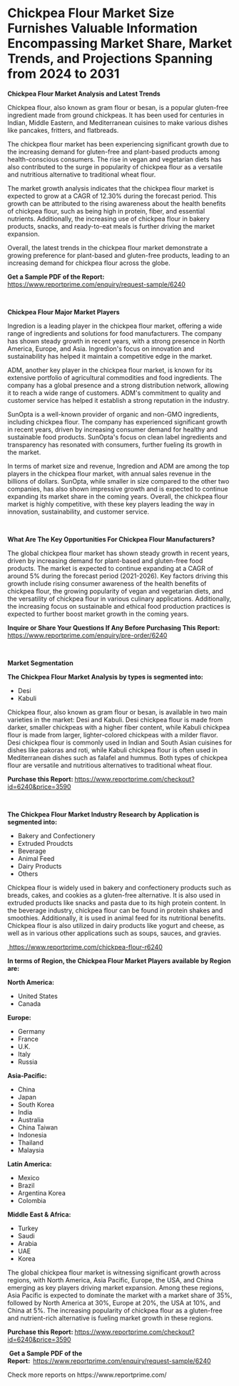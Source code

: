 <p><h1>Chickpea Flour Market Size Furnishes Valuable Information Encompassing Market Share, Market Trends, and Projections Spanning from 2024 to 2031</h1></p><p><strong>Chickpea Flour Market Analysis and Latest Trends</strong></p>
<p><p>Chickpea flour, also known as gram flour or besan, is a popular gluten-free ingredient made from ground chickpeas. It has been used for centuries in Indian, Middle Eastern, and Mediterranean cuisines to make various dishes like pancakes, fritters, and flatbreads.</p><p>The chickpea flour market has been experiencing significant growth due to the increasing demand for gluten-free and plant-based products among health-conscious consumers. The rise in vegan and vegetarian diets has also contributed to the surge in popularity of chickpea flour as a versatile and nutritious alternative to traditional wheat flour.</p><p>The market growth analysis indicates that the chickpea flour market is expected to grow at a CAGR of 12.30% during the forecast period. This growth can be attributed to the rising awareness about the health benefits of chickpea flour, such as being high in protein, fiber, and essential nutrients. Additionally, the increasing use of chickpea flour in bakery products, snacks, and ready-to-eat meals is further driving the market expansion.</p><p>Overall, the latest trends in the chickpea flour market demonstrate a growing preference for plant-based and gluten-free products, leading to an increasing demand for chickpea flour across the globe.</p></p>
<p><strong>Get a Sample PDF of the Report:&nbsp;</strong> <a href="https://www.reportprime.com/enquiry/request-sample/6240">https://www.reportprime.com/enquiry/request-sample/6240</a></p>
<p>&nbsp;</p>
<p><strong>Chickpea Flour Major Market Players</strong></p>
<p><p>Ingredion is a leading player in the chickpea flour market, offering a wide range of ingredients and solutions for food manufacturers. The company has shown steady growth in recent years, with a strong presence in North America, Europe, and Asia. Ingredion's focus on innovation and sustainability has helped it maintain a competitive edge in the market.</p><p>ADM, another key player in the chickpea flour market, is known for its extensive portfolio of agricultural commodities and food ingredients. The company has a global presence and a strong distribution network, allowing it to reach a wide range of customers. ADM's commitment to quality and customer service has helped it establish a strong reputation in the industry.</p><p>SunOpta is a well-known provider of organic and non-GMO ingredients, including chickpea flour. The company has experienced significant growth in recent years, driven by increasing consumer demand for healthy and sustainable food products. SunOpta's focus on clean label ingredients and transparency has resonated with consumers, further fueling its growth in the market.</p><p>In terms of market size and revenue, Ingredion and ADM are among the top players in the chickpea flour market, with annual sales revenue in the billions of dollars. SunOpta, while smaller in size compared to the other two companies, has also shown impressive growth and is expected to continue expanding its market share in the coming years. Overall, the chickpea flour market is highly competitive, with these key players leading the way in innovation, sustainability, and customer service.</p></p>
<p>&nbsp;</p>
<p><strong>What Are The Key Opportunities For Chickpea Flour Manufacturers?</strong></p>
<p><p>The global chickpea flour market has shown steady growth in recent years, driven by increasing demand for plant-based and gluten-free food products. The market is expected to continue expanding at a CAGR of around 5% during the forecast period (2021-2026). Key factors driving this growth include rising consumer awareness of the health benefits of chickpea flour, the growing popularity of vegan and vegetarian diets, and the versatility of chickpea flour in various culinary applications. Additionally, the increasing focus on sustainable and ethical food production practices is expected to further boost market growth in the coming years.</p></p>
<p><strong>Inquire or Share Your Questions If Any Before Purchasing This Report:</strong> <a href="https://www.reportprime.com/enquiry/pre-order/6240">https://www.reportprime.com/enquiry/pre-order/6240</a></p>
<p>&nbsp;</p>
<p><strong>Market Segmentation</strong></p>
<p><strong>The Chickpea Flour Market Analysis by types is segmented into:</strong></p>
<p><ul><li>Desi</li><li>Kabuli</li></ul></p>
<p><p>Chickpea flour, also known as gram flour or besan, is available in two main varieties in the market: Desi and Kabuli. Desi chickpea flour is made from darker, smaller chickpeas with a higher fiber content, while Kabuli chickpea flour is made from larger, lighter-colored chickpeas with a milder flavor. Desi chickpea flour is commonly used in Indian and South Asian cuisines for dishes like pakoras and roti, while Kabuli chickpea flour is often used in Mediterranean dishes such as falafel and hummus. Both types of chickpea flour are versatile and nutritious alternatives to traditional wheat flour.</p></p>
<p><strong>Purchase this Report:&nbsp;</strong><a href="https://www.reportprime.com/checkout?id=6240&price=3590">https://www.reportprime.com/checkout?id=6240&price=3590</a></p>
<p>&nbsp;</p>
<p><strong>The Chickpea Flour Market Industry Research by Application is segmented into:</strong></p>
<p><ul><li>Bakery and Confectionery</li><li>Extruded Proudcts</li><li>Beverage</li><li>Animal Feed</li><li>Dairy Products</li><li>Others</li></ul></p>
<p><p>Chickpea flour is widely used in bakery and confectionery products such as breads, cakes, and cookies as a gluten-free alternative. It is also used in extruded products like snacks and pasta due to its high protein content. In the beverage industry, chickpea flour can be found in protein shakes and smoothies. Additionally, it is used in animal feed for its nutritional benefits. Chickpea flour is also utilized in dairy products like yogurt and cheese, as well as in various other applications such as soups, sauces, and gravies.</p></p>
<p><a href="https://www.reportprime.com/chickpea-flour-r6240">&nbsp;https://www.reportprime.com/chickpea-flour-r6240</a></p>
<p><strong>In terms of Region, the Chickpea Flour Market Players available by Region are:</strong></p>
<p>
    <p> <strong> North America: </strong>
        <ul>
            <li>United States</li>
            <li>Canada</li>
        </ul>
        </p> 
    <p> <strong> Europe: </strong>
        <ul>
            <li>Germany</li>
            <li>France</li>
            <li>U.K.</li>
            <li>Italy</li>
            <li>Russia</li>
        </ul>
        </p> 
    <p> <strong> Asia-Pacific: </strong>
        <ul>
            <li>China</li>
            <li>Japan</li>
            <li>South Korea</li>
            <li>India</li>
            <li>Australia</li>
            <li>China Taiwan</li>
            <li>Indonesia</li>
            <li>Thailand</li>
            <li>Malaysia</li>
        </ul>
        </p> 
    <p> <strong> Latin America: </strong>
        <ul>
            <li>Mexico</li>
            <li>Brazil</li>
            <li>Argentina Korea</li>
            <li>Colombia</li>
        </ul>
        </p> 
    <p> <strong> Middle East & Africa: </strong>
        <ul>
            <li>Turkey</li>
            <li>Saudi</li>
            <li>Arabia</li>
            <li>UAE</li>
            <li>Korea</li>
        </ul>
    </p>
    </p>
<p><p>The global chickpea flour market is witnessing significant growth across regions, with North America, Asia Pacific, Europe, the USA, and China emerging as key players driving market expansion. Among these regions, Asia Pacific is expected to dominate the market with a market share of 35%, followed by North America at 30%, Europe at 20%, the USA at 10%, and China at 5%. The increasing popularity of chickpea flour as a gluten-free and nutrient-rich alternative is fueling market growth in these regions.</p></p>
<p><strong>Purchase this Report: </strong><a href="https://www.reportprime.com/checkout?id=6240&price=3590">https://www.reportprime.com/checkout?id=6240&price=3590</a></p>
<p>&nbsp;<strong>Get a Sample PDF of the Report:&nbsp;&nbsp;</strong><a href="https://www.reportprime.com/enquiry/request-sample/6240">https://www.reportprime.com/enquiry/request-sample/6240</a></p>
<p><strong></strong></p>
<p>Check more reports on https://www.reportprime.com/</p>